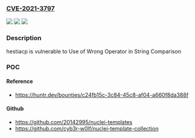 ### [CVE-2021-3797](https://cve.mitre.org/cgi-bin/cvename.cgi?name=CVE-2021-3797)
![](https://img.shields.io/static/v1?label=Product&message=hestiacp%2Fhestiacp&color=blue)
![](https://img.shields.io/static/v1?label=Version&message=%3C%3D%201.4.13%20&color=brighgreen)
![](https://img.shields.io/static/v1?label=Vulnerability&message=CWE-597%20Use%20of%20Wrong%20Operator%20in%20String%20Comparison&color=brighgreen)

### Description

hestiacp is vulnerable to Use of Wrong Operator in String Comparison

### POC

#### Reference
- https://huntr.dev/bounties/c24fb15c-3c84-45c8-af04-a660f8da388f

#### Github
- https://github.com/20142995/nuclei-templates
- https://github.com/cyb3r-w0lf/nuclei-template-collection

